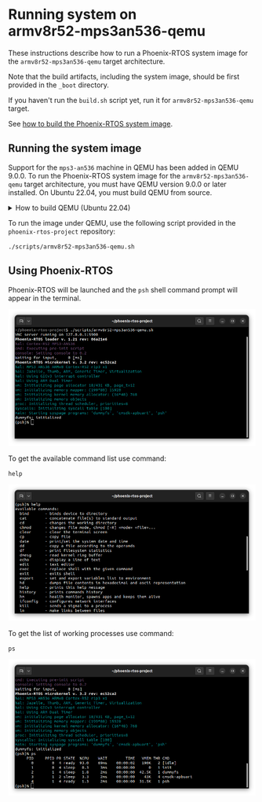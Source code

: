 # Running system on <nobr>armv8r52-mps3an536-qemu</nobr>

These instructions describe how to run a Phoenix-RTOS system image for the `armv8r52-mps3an536-qemu` target
architecture.

Note that the build artifacts, including the system image, should be first provided in the `_boot` directory.

If you haven't run the `build.sh` script yet, run it for `armv8r52-mps3an536-qemu` target.

See [how to build the Phoenix-RTOS system image](../building/index.md).

## Running the system image

Support for the `mps3-an536` machine in QEMU has been added in QEMU 9.0.0. To run the Phoenix-RTOS system image for the
`armv8r52-mps3an536-qemu` target architecture, you must have QEMU version 9.0.0 or later installed. On Ubuntu 22.04, you
must build QEMU from source.

  <details>
  <summary>How to build QEMU (Ubuntu 22.04)</summary>

- Download QEMU 9.0.2 (or later) source code from the official repository and build for the `arm-softmmu` target:

  ```console
  git clone https://gitlab.com/qemu-project/qemu.git -b v9.0.2 && \
  cd qemu && \
  git submodule update --init --recursive && \
  ./configure --target-list=arm-softmmu && \
  make && \
  sudo make install
  ```

- Check if QEMU is properly installed:

  ```console
  qemu-system-arm --version
  ```

  ```console
  ~$ qemu-system-arm --version
  QEMU emulator version 9.0.2 (v9.0.2)
  Copyright (c) 2003-2024 Fabrice Bellard and the QEMU Project developers
  ~$
  ```

  </details>

To run the image under QEMU, use the following script provided in the `phoenix-rtos-project` repository:

  ```console
  ./scripts/armv8r52-mps3an536-qemu.sh
  ```

## Using Phoenix-RTOS

Phoenix-RTOS will be launched and the `psh` shell command prompt will appear in the terminal.

![Image](../_static/images/quickstart/mps3an536-qemu-psh.png)

To get the available command list use command:

```console
help
```

![Image](../_static/images/quickstart/mps3an536-qemu-help.png)

To get the list of working processes use command:

```console
ps
```

![Image](../_static/images/quickstart/mps3an536-qemu-ps.png)
